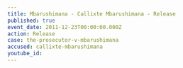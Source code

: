 ```yaml
---
title: Mbarushimana - Callixte Mbarushimana - Release
published: true
event_date: 2011-12-23T00:00:00.000Z
action: Release
case: the-prosecutor-v-mbarushimana
accused: callixte-mbarushimana
youtube_id:
---
```



